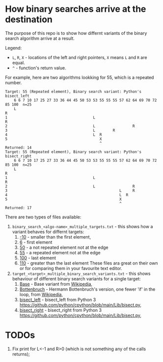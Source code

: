 # How binary searches arrive at the destination

The purpose of this repo is to show how differnt variants of the binary search algorithm arrive at a result.

Legend:
 * `L`, `R`, `X` - locations of the left and right pointers, `X` means `L` and `R` are equal.
 * `^` - function's return value.

For example, here are two algorithms lookking for 55, which is a repeated number.
```
Target: 55 (Repeated element), Binary search variant: Python's bisect_left
    6 6 7 10 17 25 27 33 36 44 45 50 53 53 55 55 55 57 62 64 69 70 72 85 100  n=25
    L                                                                        R
1                                       L                                    R
2                                       L                 R                 
3                                       L        R                          
4                                       L  R                                
5                                          X                                
                                           ^                                
Returned: 14
Target: 55 (Repeated element), Binary search variant: Python's bisect_right
    6 6 7 10 17 25 27 33 36 44 45 50 53 53 55 55 55 57 62 64 69 70 72 85 100  n=25
    L                                                                        R
1                                       L                                    R
2                                       L                 R                 
3                                                   L     R                 
4                                                   L  R                    
5                                                   X                       
                                                    ^                       
Returned: 17
```

There are two types of files available:
1. `binary_search_<algo-name>_multiple_targets.txt` - this shows how a variant behaves for differnt targets:
   1. [-10](src/binary_searches_ascii/outputs/target_-10_multiple_binary_search_variants.txt) - smaller than the first element,
   2. [6](src/binary_searches_ascii/outputs/target_6_multiple_binary_search_variants.txt) - first element
   3. [50](src/binary_searches_ascii/outputs/target_50_multiple_binary_search_variants.txt)  - a not repeated element not at the edge
   4. [55](src/binary_searches_ascii/outputs/target_55_multiple_binary_search_variants.txt)  - a repeated element not at the edge
   5. [100](src/binary_searches_ascii/outputs/target_100_multiple_binary_search_variants.txt) - last element
   6. [110](src/binary_searches_ascii/outputs/target_110_multiple_binary_search_variants.txt) - greater than the last element
   These files ara great on their own or for comparing them in your favourite text editor. 
2. `target_<target>_multiple_binary_search_variants.txt` - this shows behaviour of different binary search variants for a single target:
   1. [Base](src/binary_searches_ascii/outputs/binary_search_base_multiple_targets.txt) - Base variant from [Wikipedia](https://en.wikipedia.org/wiki/Binary_search),
   2. [Bottenbruch](src/binary_searches_ascii/outputs/binary_search_Bottenbruch_multiple_targets.txt) - Hermann Bottenbruch's version, one fewer 'if' in the loop, from [Wikipedia](https://en.wikipedia.org/wiki/Binary_search),
   3. [bisect_left](src/binary_searches_ascii/outputs/binary_search_bisect_left_python_multiple_targets.txt) - bisect_left from Python 3 https://github.com/python/cpython/blob/main/Lib/bisect.py,  
   4. [bisect_right](src/binary_searches_ascii/outputs/binary_search_bisect_left_python_multiple_targets.txt) - bisect_right from Python 3 https://github.com/python/cpython/blob/main/Lib/bisect.py,




# TODOs

1. Fix print for L<-1 and R>0 (which is not something any of the calls returns);